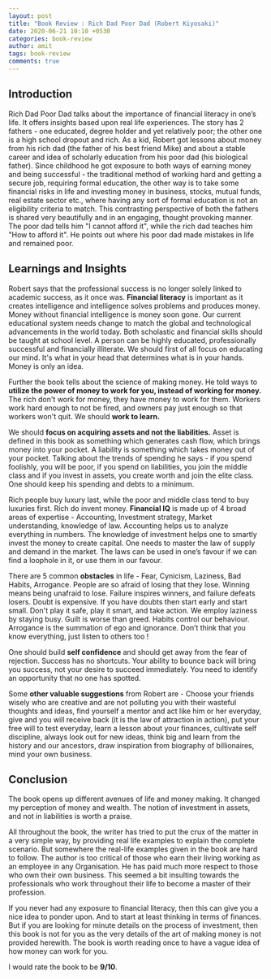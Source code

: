 ```yaml
---
layout: post
title: "Book Review : Rich Dad Poor Dad (Robert Kiyosaki)"
date: 2020-06-21 10:10 +0530
categories: book-review
author: amit
tags: book-review
comments: true
---
```

## Introduction

Rich Dad Poor Dad talks about the importance of financial literacy in one’s life. It offers insights based upon real life experiences. The story has 2 fathers - one educated, degree holder and yet relatively poor; the other one is a high school dropout and rich. As a kid, Robert got lessons about money from his rich dad (the father of his best friend Mike) and about a stable career and idea of scholarly education from his poor dad (his biological father). Since childhood he got exposure to both ways of earning money and being successful - the traditional method of working hard and getting a secure job, requiring formal education, the other way is to take some financial risks in life and investing money in business, stocks, mutual funds, real estate sector etc., where having any sort of formal education is not an eligibility criteria to match. This contrasting perspective of both the fathers is shared very beautifully and in an engaging, thought provoking manner. The poor dad tells him "I cannot afford it", while the rich dad teaches him "How to afford it". He points out where his poor dad made mistakes in life and remained poor. 


## Learnings and Insights 

Robert says that the professional success is no longer solely linked to academic success, as it once was. **Financial literacy** is important as it creates intelligence and intelligence solves problems and produces money. Money without financial intelligence is money soon gone. Our current educational system needs change to match the global and technological advancements in the world today. Both scholastic and financial skills should be taught at school level. A person can be highly educated, professionally successful and financially illiterate. We should first of all focus on educating our mind. It's what in your head that determines what is in your hands. Money is only an idea.


Further the book tells about the science of making money. He told ways to **utilize the power of money to work for you, instead of working for money.** The rich don't work for money, they have money to work for them. Workers work hard enough to not be fired, and owners pay just enough so that workers won't quit. We should **work to learn.** 

We should **focus on acquiring assets and not the liabilities.** Asset is defined in this book as something which generates cash flow, which brings money into your pocket. A liability is something which takes money out of your pocket. Talking about the trends of spending he says - if you spend foolishly, you will be poor, if you spend on liabilities, you join the middle class and if you invest in assets, you create worth and join the elite class. One should keep his spending and debts to a minimum.

Rich people buy luxury last, while the poor and middle class tend to buy luxuries first. Rich do invent money. **Financial IQ** is made up of 4 broad areas of expertise - Accounting, Investment strategy, Market understanding, knowledge of law. Accounting helps us to analyze everything in numbers. The knowledge of investment helps one to smartly invest the money to create capital. One needs to master the law of supply and demand in the market. The laws can be used in one’s favour if we can find a loophole in it, or use them in our favour.

There are 5 common **obstacles** in life - Fear, Cynicism, Laziness, Bad Habits, Arrogance. People are so afraid of losing that they lose. Winning means being unafraid to lose. Failure inspires winners, and failure defeats losers. Doubt is expensive. If you have doubts then start early and  start small. Don't play it safe, play it smart, and take action. We employ laziness by staying busy. Guilt is worse than greed. Habits control our behaviour. Arrogance is the summation of ego and ignorance. Don’t think that you know everything, just listen to others too !

One should build **self confidence** and should get away from the fear of rejection. Success has no shortcuts. Your ability to bounce back will bring you success, not your desire to succeed immediately. You need to identify an opportunity that no one has spotted.  

Some **other valuable suggestions** from Robert are - Choose your friends wisely who are creative and are not polluting you with their wasteful thoughts and ideas, find yourself a mentor and act like him or her everyday, give and you will receive back (it is the law of attraction in action), put your free will to test everyday, learn a lesson about your finances, cultivate self discipline, always look out for new ideas, think big and learn from the history and our ancestors, draw inspiration from biography of billionaires, mind your own business. 


## Conclusion

The book opens up different avenues of life and money making. It changed my perception of money and wealth. The notion of investment in assets, and not in liabilities is worth a praise. 

All throughout the book, the writer has tried to put the crux of the matter in a very simple way, by providing real life examples to explain the complete scenario. But somewhere the real-life examples given in the book are hard to follow. The author is too critical of those who earn their living working as an employee in any Organisation. He has paid much more respect to those who own their own business. This seemed a bit insulting towards the professionals who work throughout their life to become a master of their profession. 

If you never had any exposure to financial literacy, then this can give you a nice idea to ponder upon. And to start at least thinking in terms of finances. But if you are looking for minute details on the process of investment, then this book is not for you as the very details of the art of making money is not provided herewith.  The book is worth reading once to have a vague idea of how money can work for you. 


   I would rate the book to be **9/10**. 

